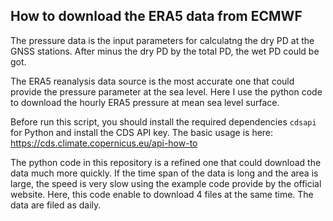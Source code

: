 ## How to download the ERA5 data from ECMWF

The pressure data is the input parameters for calculatng the dry PD at the GNSS stations. After minus the dry PD by the total PD, the wet PD could be got.

The ERA5 reanalysis data source is the most accurate one that could provide the pressure parameter at the sea level. Here I use the python code to download the hourly ERA5 pressure at mean sea level surface.

Before run this script, you should install the required dependencies `cdsapi` for Python and install the CDS API key. The basic usage is here: https://cds.climate.copernicus.eu/api-how-to

The python code in this repository is a refined one that could download the data much more quickly. If the time span of the data is long and the area is large, the speed is very slow using the example code provide by the official website. Here, this code enable to download 4 files at the same time. The data are filed as daily.